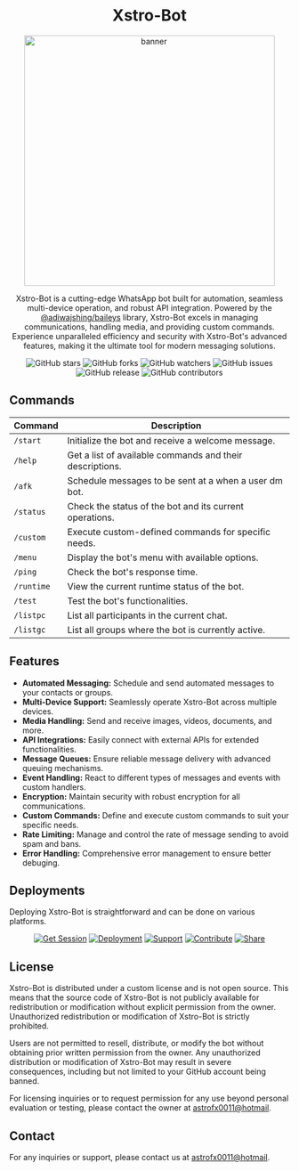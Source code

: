 <h1 align="center"> Xstro-Bot </h1>

<p align="center">
  <img src="https://github.com/AstroFx0011/Xstro-Bot/assets/173537772/3de237f8-8eef-46c6-91d5-6df2bcf41181" alt="banner" width="450">
</p>

<p align="center">
  Xstro-Bot is a cutting-edge WhatsApp bot built for automation, seamless multi-device operation, and robust API integration. Powered by the <a href="https://github.com/adiwajshing/Baileys">@adiwajshing/baileys</a> library, Xstro-Bot excels in managing communications, handling media, and providing custom commands. Experience unparalleled efficiency and security with Xstro-Bot's advanced features, making it the ultimate tool for modern messaging solutions.
</p>

<p align="center">
  <img src="https://img.shields.io/github/stars/AstroFx0011/Xstro-Bot?style=for-the-badge" alt="GitHub stars">
  <img src="https://img.shields.io/github/forks/AstroFx0011/Xstro-Bot?style=for-the-badge" alt="GitHub forks">
  <img src="https://img.shields.io/github/watchers/AstroFx0011/Xstro-Bot?style=for-the-badge" alt="GitHub watchers">
  <img src="https://img.shields.io/github/issues/AstroFx0011/Xstro-Bot?style=for-the-badge" alt="GitHub issues">
  <img src="https://img.shields.io/github/v/release/AstroFx0011/Xstro-Bot?style=for-the-badge" alt="GitHub release">
  <img src="https://img.shields.io/github/contributors/AstroFx0011/Xstro-Bot?style=for-the-badge" alt="GitHub contributors">
</p>

## Commands

| Command   | Description                                            |
|-----------|--------------------------------------------------------|
| `/start`  | Initialize the bot and receive a welcome message.       |
| `/help`   | Get a list of available commands and their descriptions.|
| `/afk` | Schedule messages to be sent at a when a user dm bot.          |
| `/status` | Check the status of the bot and its current operations.|
| `/custom` | Execute custom-defined commands for specific needs.     |
| `/menu`   | Display the bot's menu with available options.          |
| `/ping`   | Check the bot's response time.                          |
| `/runtime`| View the current runtime status of the bot.             |
| `/test`   | Test the bot's functionalities.                         |
| `/listpc` | List all participants in the current chat.              |
| `/listgc` | List all groups where the bot is currently active.      |

## Features

- **Automated Messaging:** Schedule and send automated messages to your contacts or groups.
- **Multi-Device Support:** Seamlessly operate Xstro-Bot across multiple devices.
- **Media Handling:** Send and receive images, videos, documents, and more.
- **API Integrations:** Easily connect with external APIs for extended functionalities.
- **Message Queues:** Ensure reliable message delivery with advanced queuing mechanisms.
- **Event Handling:** React to different types of messages and events with custom handlers.
- **Encryption:** Maintain security with robust encryption for all communications.
- **Custom Commands:** Define and execute custom commands to suit your specific needs.
- **Rate Limiting:** Manage and control the rate of message sending to avoid spam and bans.
- **Error Handling:** Comprehensive error management to ensure better debuging.

## Deployments

Deploying Xstro-Bot is straightforward and can be done on various platforms.

<p align="center">
  <a href='https://hermit.koyeb.app/qr' target="_blank"><img alt='Get Session' src='https://img.shields.io/badge/Get_Session-100000?style=for-the-badge&logo=qrcode&logoColor=white&labelColor=blue&color=blue'/></a>
  <a href='#' target="_blank"><img alt='Deployment' src='https://img.shields.io/badge/Deployment-100000?style=for-the-badge&logo=rocket&logoColor=white&labelColor=blue&color=blue'/></a>
  <a href='#' target="_blank"><img alt='Support' src='https://img.shields.io/badge/Get Support-100000?style=for-the-badge&logo=lifebuoy&logoColor=white&labelColor=blue&color=blue'/></a>
  <a href='#' target="_blank"><img alt='Contribute' src='https://img.shields.io/badge/Contribute-100000?style=for-the-badge&logo=github&logoColor=white&labelColor=blue&color=blue'/></a>
  <a href='#' target="_blank"><img alt='Share' src='https://img.shields.io/badge/Fork Repo-100000?style=for-the-badge&logo=share&logoColor=white&labelColor=blue&color=blue'/></a>
</p>


## License

Xstro-Bot is distributed under a custom license and is not open source. This means that the source code of Xstro-Bot is not publicly available for redistribution or modification without explicit permission from the owner. Unauthorized redistribution or modification of Xstro-Bot is strictly prohibited.

Users are not permitted to resell, distribute, or modify the bot without obtaining prior written permission from the owner. Any unauthorized distribution or modification of Xstro-Bot may result in severe consequences, including but not limited to your GitHub account being banned.

For licensing inquiries or to request permission for any use beyond personal evaluation or testing, please contact the owner at [astrofx0011@hotmail](mailto:astrofx0011@hotmail).

## Contact

For any inquiries or support, please contact us at [astrofx0011@hotmail](mailto:astrofx0011@hotmail).
